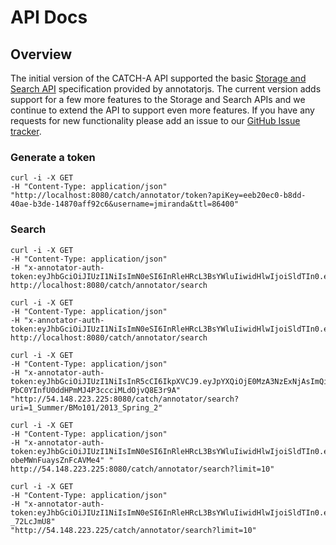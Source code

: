 # API Docs

## Overview
The initial version of the CATCH-A API supported the basic [Storage and Search API](http://docs.annotatorjs.org/en/v1.2.x/storage.html) specification provided by 
annotatorjs. The current version adds support for a few more 
features to the Storage and Search APIs and we continue to extend the API to support even more features. If you 
have any requests for new functionality please add an issue to our [GitHub Issue tracker](https://github.com/annotationsatharvard/catcha/issues).


### Generate a token
```
curl -i -X GET 
-H "Content-Type: application/json"  
"http://localhost:8080/catch/annotator/token?apiKey=eeb20ec0-b8dd-40ae-b3de-14870aff92c6&username=jmiranda&ttl=86400"
```

### Search 
```
curl -i -X GET 
-H "Content-Type: application/json" 
-H "x-annotator-auth-token:eyJhbGciOiJIUzI1NiIsImN0eSI6InRleHRcL3BsYWluIiwidHlwIjoiSldTIn0.eyJjb25zdW1lcktleSI6Ijc1MmRjOWM3LWRlOTYtNGU2OC05NzM5LTlmOTVlNWM2MTVhOSIsImlzc3VlZEF0IjoiMjAxNS0wNC0xMFQxMDoyNjozMS0wNDAwIiwidXNlcklkIjpudWxsLCJqdGkiOiI1Zjc4MTc2Yi02NThjLTRiMmMtYjFlNC04NmE5MmE3NjNlOTciLCJ0dGwiOm51bGwsImlhdCI6MTQyODY3NTk5MX0.O0KxIrXzxMWqagqvotTzEkpL2OZ_h3rkB5w9nmW0ufY" 
http://localhost:8080/catch/annotator/search 
```

```
curl -i -X GET 
-H "Content-Type: application/json" 
-H "x-annotator-auth-token:eyJhbGciOiJIUzI1NiIsImN0eSI6InRleHRcL3BsYWluIiwidHlwIjoiSldTIn0.eyJjb25zdW1lcktleSI6ImVlYjIwZWMwLWI4ZGQtNDBhZS1iM2RlLTE0ODcwYWZmOTJjNiIsImlzc3VlZEF0IjoiMjAxNS0wNC0xMVQwMTo1MDo0OS0wNDAwIiwidXNlcklkIjoiam1pcmFuZGEiLCJqdGkiOiIxMWE0MTUzMi0xOWJiLTRmMTctYWY1Zi1jNzg3Y2E0YzhhNjAiLCJ0dGwiOjg2NDAwLCJpYXQiOjE0Mjg3NzQ2NDl9.naoxEc6QIRUuxUGZpLtmvgVfPsBkLISRGLohqBiyCjU" 
http://localhost:8080/catch/annotator/search 
```

```
curl -i -X GET 
-H "Content-Type: application/json" 
-H "x-annotator-auth-token:eyJhbGciOiJIUzI1NiIsInR5cCI6IkpXVCJ9.eyJpYXQiOjE0MzA3NzExNjAsImQiOnsiaXNzdWVkQXQiOiIyMDE1LTA1LTA0VDIwOjI2OjAwLjA1MzA4OCswOjAwIiwiY29uc3VtZXJLZXkiOiJhZjE3ZmNiNi1hZTE2LTQyYjctOTdmNi1iMmQxYjJkNjYyMjYiLCJ1aWQiOiJ0ZXN0QG1pcmFkb3Iub3JnIiwidHRsIjoxNzI4MDB9LCJ2IjowfQ.fjNmf-PbC0YInfU0ddHPmMJ4P3ccciMLdOjvQ8E3r9A" 
"http://54.148.223.225:8080/catch/annotator/search?uri=1_Summer/BMo101/2013_Spring_2"
```

```
curl -i -X GET 
-H "Content-Type: application/json" 
-H "x-annotator-auth-token:eyJhbGciOiJIUzI1NiIsImN0eSI6InRleHRcL3BsYWluIiwidHlwIjoiSldTIn0.eyJjb25zdW1lcktleSI6IjllYTJlZGUwLTQ2OTMtNGJlYy05MDk0LWIxZTNlN2E2YTM1NiIsImlzc3VlZEF0IjoiMjAxNS0wNS0wOFQwNzowNToxMCswMDAwIiwidXNlcklkIjoiam1pcmFuZGEiLCJqdGkiOiI3ZmU0YWM5OS1kMDE2LTQ0YTgtOTNmZi0yNTQ5NDU0OTg5NjkiLCJ0dGwiOjg2NDAwLCJpYXQiOjE0MzExMTE5MTB9.sSPsSJkJPXTXmShdws2_8c-obeMWnFuaysZnFcAVMe4" "
http://54.148.223.225:8080/catch/annotator/search?limit=10"
```

```
curl -i -X GET 
-H "Content-Type: application/json" 
-H "x-annotator-auth-token:eyJhbGciOiJIUzI1NiIsImN0eSI6InRleHRcL3BsYWluIiwidHlwIjoiSldTIn0.eyJjb25zdW1lcktleSI6IjllYTJlZGUwLTQ2OTMtNGJlYy05MDk0LWIxZTNlN2E2YTM1NiIsImlzc3VlZEF0IjoiMjAxNS0wNS0wOFQwODoxMjoxOCswMDAwIiwidXNlcklkIjoiYWRtaW4iLCJqdGkiOiJiMjgxYzNmMy00YTg1LTQ3OWQtYWZlMS1mNTVmOTgyOGVmOWIiLCJ0dGwiOjg2NDAwLCJpYXQiOjE0MzExMTU5Mzh9.AduJJX_VijIEKUQ5WO_Ofu6tCURQZ67mf-_72LcJmU8" 
"http://54.148.223.225/catch/annotator/search?limit=10"
```
